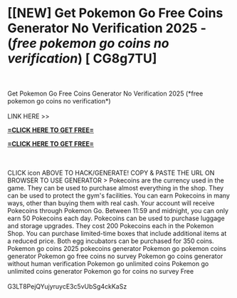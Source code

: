 # [[NEW] Get Pokemon Go Free Coins Generator No Verification 2025 - (*free pokemon go coins no verification*) [ CG8g7TU]
<br>
<br>Get Pokemon Go Free Coins Generator No Verification 2025 (*free pokemon go coins no verification*)
<br>
<br>LINK HERE >> 

**[=CLICK HERE TO GET FREE=](https://www.google.com/url?q=https%3A%2F%2Fappbitly.com%2FVdwZB)**


**[=CLICK HERE TO GET FREE=](https://www.google.com/url?q=https%3A%2F%2Fappbitly.com%2FVdwZB)**


<br>
<br>CLICK  icon ABOVE TO HACK/GENERATE! COPY & PASTE THE URL ON BROWSER TO USE GENERATOR > Pokecoins are the currency used in the game.  They can be used to purchase almost everything in the shop.  They can be used to protect the gym's facilities.  You can earn Pokecoins in many ways, other than buying them with real cash.  Your account will receive Pokecoins through Pokemon Go.  Between 11:59 and midnight, you can only earn 50 Pokecoins each day.  Pokecoins can be used to purchase luggage and storage upgrades.  They cost 200 Pokecoins each in the Pokemon Shop.  You can purchase limited-time boxes that include additional items at a reduced price.  Both egg incubators can be purchased for 350 coins.  Pokemon go coins 2025 pokecoins generator Pokemon go pokemon coins generator Pokemon go free coins no survey Pokemon go coins generator without human verification Pokemon go unlimited coins Pokemon go unlimited coins generator Pokemon go for coins no survey Free
<br>
<br>G3LT8PejQYujyruycE3c5vUbSg4ckKaSz
<br>
